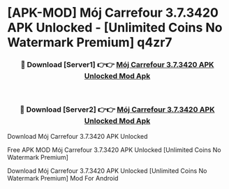 # [APK-MOD] Mój Carrefour 3.7.3420 APK Unlocked - [Unlimited Coins No Watermark Premium] q4zr7



<div align="center">
<h3>🔴 Download [Server1] 👉👉 <a href="https://momento.my/?title=Mój_Carrefour_3.7.3420_APK_Unlocked">Mój Carrefour 3.7.3420 APK Unlocked Mod Apk</a></h3><br>

<h3>🔴 Download [Server2] 👉👉 <a href="https://momento.my/?title=Mój_Carrefour_3.7.3420_APK_Unlocked">Mój Carrefour 3.7.3420 APK Unlocked Mod Apk</a></h3>
</div>



Download Mój Carrefour 3.7.3420 APK Unlocked 

Free APK MOD Mój Carrefour 3.7.3420 APK Unlocked [Unlimited Coins No Watermark Premium]

Download Mój Carrefour 3.7.3420 APK Unlocked [Unlimited Coins No Watermark Premium] Mod For Android
